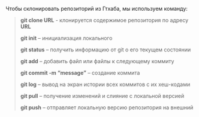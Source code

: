 Чтобы склонировать репозиторий из Гтхаба, мы используем команду:
> **git clone URL** - клонируется содержимое репозитория по адресу **URL**
> 
> **git init** – инициализация локального 
> 
> **git status** – получить информацию от git о его текущем состоянии
>
> **git add** – добавить файл или файлы к следующему коммиту
>
> **git commit -m “message”** – создание коммита
>
> **git log** – вывод на экран истории всех коммитов с их хеш-кодами
>
> **git pull** – получение изменений и слияние с локальной версией
>
> **git push** – отправляет локальную версию репозитория на внешний
> 